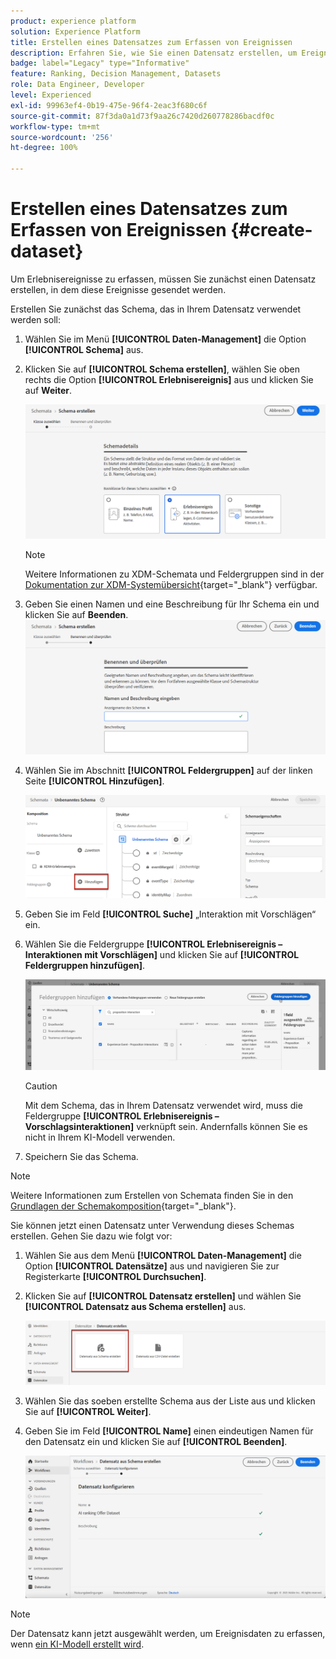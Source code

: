 ```yaml
---
product: experience platform
solution: Experience Platform
title: Erstellen eines Datensatzes zum Erfassen von Ereignissen
description: Erfahren Sie, wie Sie einen Datensatz erstellen, um Ereignisse zu erfassen.
badge: label="Legacy" type="Informative"
feature: Ranking, Decision Management, Datasets
role: Data Engineer, Developer
level: Experienced
exl-id: 99963ef4-0b19-475e-96f4-2eac3f680c6f
source-git-commit: 87f3da0a1d73f9aa26c7420d260778286bacdf0c
workflow-type: tm+mt
source-wordcount: '256'
ht-degree: 100%

---
```


# Erstellen eines Datensatzes zum Erfassen von Ereignissen {#create-dataset}

Um Erlebnisereignisse zu erfassen, müssen Sie zunächst einen Datensatz erstellen, in dem diese Ereignisse gesendet werden.

Erstellen Sie zunächst das Schema, das in Ihrem Datensatz verwendet werden soll:

1. Wählen Sie im Menü **[!UICONTROL Daten-Management]** die Option **[!UICONTROL Schema]** aus.

1. Klicken Sie auf **[!UICONTROL Schema erstellen]**, wählen Sie oben rechts die Option **[!UICONTROL Erlebnisereignis]** aus und klicken Sie auf **Weiter**.

   ![](../assets/ai-ranking-xdm-event.png)

   >[!NOTE]
   >
   >Weitere Informationen zu XDM-Schemata und Feldergruppen sind in der [Dokumentation zur XDM-Systemübersicht](https://experienceleague.adobe.com/docs/experience-platform/xdm/home.html?lang=de){target="_blank"} verfügbar.

1. Geben Sie einen Namen und eine Beschreibung für Ihr Schema ein und klicken Sie auf **Beenden**.
   ![](../assets/ai-ranking-xdm-event-2.png)

1. Wählen Sie im Abschnitt **[!UICONTROL Feldergruppen]** auf der linken Seite **[!UICONTROL Hinzufügen]**.

   ![](../assets/ai-ranking-fields-groups.png)

1. Geben Sie im Feld **[!UICONTROL Suche]** „Interaktion mit Vorschlägen“ ein.

1. Wählen Sie die Feldergruppe **[!UICONTROL Erlebnisereignis – Interaktionen mit Vorschlägen]** und klicken Sie auf **[!UICONTROL Feldergruppen hinzufügen]**.

   ![](../assets/ai-ranking-add-field-group.png)

   >[!CAUTION]
   >
   >Mit dem Schema, das in Ihrem Datensatz verwendet wird, muss die Feldergruppe **[!UICONTROL Erlebnisereignis – Vorschlagsinteraktionen]** verknüpft sein. Andernfalls können Sie es nicht in Ihrem KI-Modell verwenden.

1. Speichern Sie das Schema.

>[!NOTE]
>
>Weitere Informationen zum Erstellen von Schemata finden Sie in den [Grundlagen der Schemakomposition](https://experienceleague.adobe.com/docs/experience-platform/xdm/schema/composition.html?lang=de#understanding-schemas){target="_blank"}.

Sie können jetzt einen Datensatz unter Verwendung dieses Schemas erstellen. Gehen Sie dazu wie folgt vor:

1. Wählen Sie aus dem Menü **[!UICONTROL Daten-Management]** die Option **[!UICONTROL Datensätze]** aus und navigieren Sie zur Registerkarte **[!UICONTROL Durchsuchen]**.

1. Klicken Sie auf **[!UICONTROL Datensatz erstellen]** und wählen Sie **[!UICONTROL Datensatz aus Schema erstellen]** aus.

   ![](../assets/ai-ranking-create-dataset-from-schema.png)

1. Wählen Sie das soeben erstellte Schema aus der Liste aus und klicken Sie auf **[!UICONTROL Weiter]**.

1. Geben Sie im Feld **[!UICONTROL Name]** einen eindeutigen Namen für den Datensatz ein und klicken Sie auf **[!UICONTROL Beenden]**.

   ![](../assets/ai-ranking-dataset-name.png)

>[!NOTE]
>
>Der Datensatz kann jetzt ausgewählt werden, um Ereignisdaten zu erfassen, wenn [ein KI-Modell erstellt wird](../ranking/create-ranking-strategies.md).
